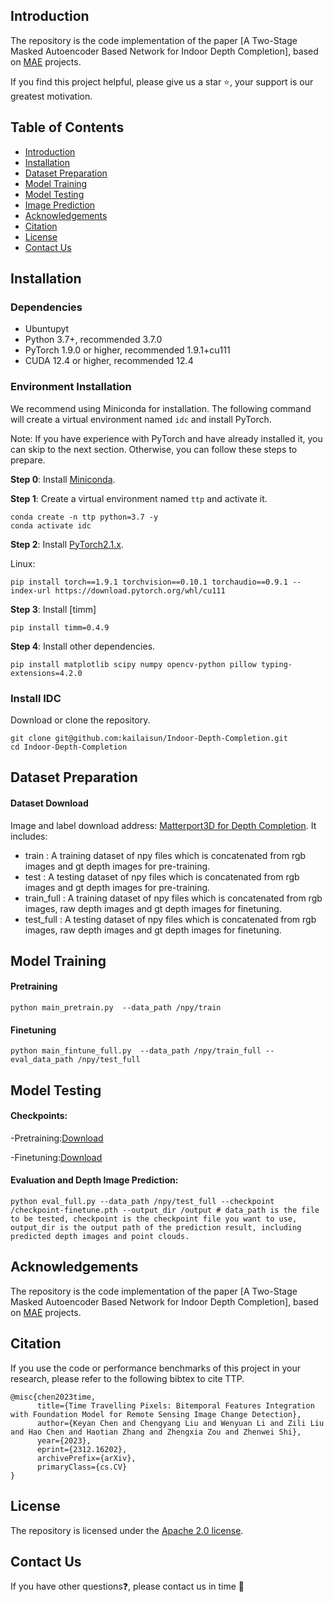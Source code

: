 ## Introduction

The repository is the code implementation of the paper [A Two-Stage Masked Autoencoder Based Network for Indoor Depth Completion], based on [MAE](https://github.com/facebookresearch/mae) projects.

If you find this project helpful, please give us a star ⭐️, your support is our greatest motivation.

## Table of Contents

- [Introduction](#introduction)
- [Installation](#installation)
- [Dataset Preparation](#dataset-preparation)
- [Model Training](#model-training)
- [Model Testing](#model-testing)
- [Image Prediction](#image-prediction)
- [Acknowledgements](#acknowledgements)
- [Citation](#citation)
- [License](#license)
- [Contact Us](#contact-us)

## Installation

### Dependencies

- Ubuntupyt
- Python 3.7+, recommended 3.7.0
- PyTorch 1.9.0 or higher, recommended 1.9.1+cu111
- CUDA 12.4 or higher, recommended 12.4

### Environment Installation

We recommend using Miniconda for installation. The following command will create a virtual environment named `idc` and install PyTorch.

Note: If you have experience with PyTorch and have already installed it, you can skip to the next section. Otherwise, you can follow these steps to prepare.


**Step 0**: Install [Miniconda](https://docs.conda.io/projects/miniconda/en/latest/index.html).

**Step 1**: Create a virtual environment named `ttp` and activate it.

```shell
conda create -n ttp python=3.7 -y
conda activate idc
```

**Step 2**: Install [PyTorch2.1.x](https://pytorch.org/get-started/locally/).

Linux:
```shell
pip install torch==1.9.1 torchvision==0.10.1 torchaudio==0.9.1 --index-url https://download.pytorch.org/whl/cu111
```

**Step 3**: Install [timm]

```shell
pip install timm=0.4.9
```

**Step 4**: Install other dependencies.

```shell
pip install matplotlib scipy numpy opencv-python pillow typing-extensions=4.2.0
```

### Install IDC


Download or clone the repository.

```shell
git clone git@github.com:kailaisun/Indoor-Depth-Completion.git
cd Indoor-Depth-Completion
```

## Dataset Preparation


#### Dataset Download

Image and label download address: [Matterport3D for Depth Completion](https://1drv.ms/u/s!AnkbiBgsbBltnqlV1xan2ZCJ3xFQ7Q?e=My73lk). It includes:

- train : A training dataset of npy files which is concatenated from rgb images and gt depth images for pre-training.
- test : A testing dataset of npy files which is concatenated from rgb images and gt depth images for pre-training.
- train_full : A training dataset of npy files which is concatenated from rgb images, raw depth images and gt depth images for finetuning.
- test_full : A testing dataset of npy files which is concatenated from rgb images, raw depth images and gt depth images for finetuning.



## Model Training

#### Pretraining

```shell
python main_pretrain.py  --data_path /npy/train 
```

#### Finetuning

```shell
python main_fintune_full.py  --data_path /npy/train_full --eval_data_path /npy/test_full
```

## Model Testing

#### Checkpoints:

-Pretraining:[Download](https://1drv.ms/u/s!AnkbiBgsbBltncFzOKh44t9DHR6Aiw?e=ivNDxH)

-Finetuning:[Download](https://1drv.ms/u/s!AnkbiBgsbBltncF0u-3e5rkH2yOTkg?e=WQ1wle)

#### Evaluation and Depth Image Prediction:

```shell
python eval_full.py --data_path /npy/test_full --checkpoint /checkpoint-finetune.pth --output_dir /output # data_path is the file to be tested, checkpoint is the checkpoint file you want to use, output_dir is the output path of the prediction result, including predicted depth images and point clouds.
```

## Acknowledgements

The repository is the code implementation of the paper [A Two-Stage Masked Autoencoder Based Network for Indoor Depth Completion], based on [MAE](https://github.com/facebookresearch/mae) projects.

## Citation

If you use the code or performance benchmarks of this project in your research, please refer to the following bibtex to cite TTP.

```
@misc{chen2023time,
      title={Time Travelling Pixels: Bitemporal Features Integration with Foundation Model for Remote Sensing Image Change Detection}, 
      author={Keyan Chen and Chengyang Liu and Wenyuan Li and Zili Liu and Hao Chen and Haotian Zhang and Zhengxia Zou and Zhenwei Shi},
      year={2023},
      eprint={2312.16202},
      archivePrefix={arXiv},
      primaryClass={cs.CV}
}
```

## License

The repository is licensed under the [Apache 2.0 license](LICENSE).

## Contact Us

If you have other questions❓, please contact us in time 👬

